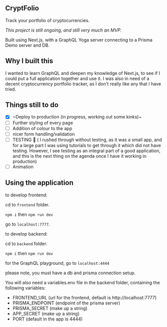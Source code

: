 ## CryptFolio

Track your portfolio of cryptocurrencies.

*This project is still ongoing, and still very much an MVP.*

Built using Next.js, with a GraphQL Yoga server connecting to a Prisma Demo server and DB.

## Why I built this

I wanted to learn GraphQL and deepen my knowledge of Next.js, to see if I could put a full application together and use it.
I was also in need of a decent cryptocurrency portfolio tracker, as I don't really like any that I have tried.

## Things still to do

- [x] ~Deploy to production (in progress, working out some kinks)~
- [ ] Further styling of every page
- [ ] Addition of colour to the app
- [ ] nicer form handling/validation
- [ ] TESTING :grimacing: ( I rushed through without testing, as it was a small app, and for a large part I was using tutorials to get through it which did not have testing. However, I see testing as an integral part of a good application, and this is the next thing on the agenda once I have it working in production)
- [ ] Animation

## Using the application

to develop frontend:

cd to `frontend` folder.

`npm i` then `npm run dev`

go to `localhost:7777`.

to develop backend:

cd to `backend` folder.

`npm i` then `npm run dev`

for the GraphQL playground, go to `localhost:4444`

please note, you must have a db and prisma connection setup. 

You will also need a variables.env file in the backend folder, containing the following variables:

- FRONTEND_URL (url for the frontend, default is http://localhost:7777)
- PRISMA_ENDPOINT (endpoint of the prisma server)
- PRISMA_SECRET (make up a string)
- APP_SECRET (make up a string)
- PORT (default in the app is 4444)
